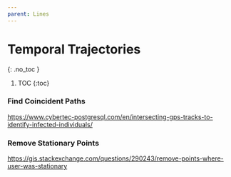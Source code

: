 ```yaml
---
parent: Lines
---
```


# Temporal Trajectories
{: .no_toc }

1. TOC
{:toc}

### Find Coincident Paths
<https://www.cybertec-postgresql.com/en/intersecting-gps-tracks-to-identify-infected-individuals/>

### Remove Stationary Points
<https://gis.stackexchange.com/questions/290243/remove-points-where-user-was-stationary>
